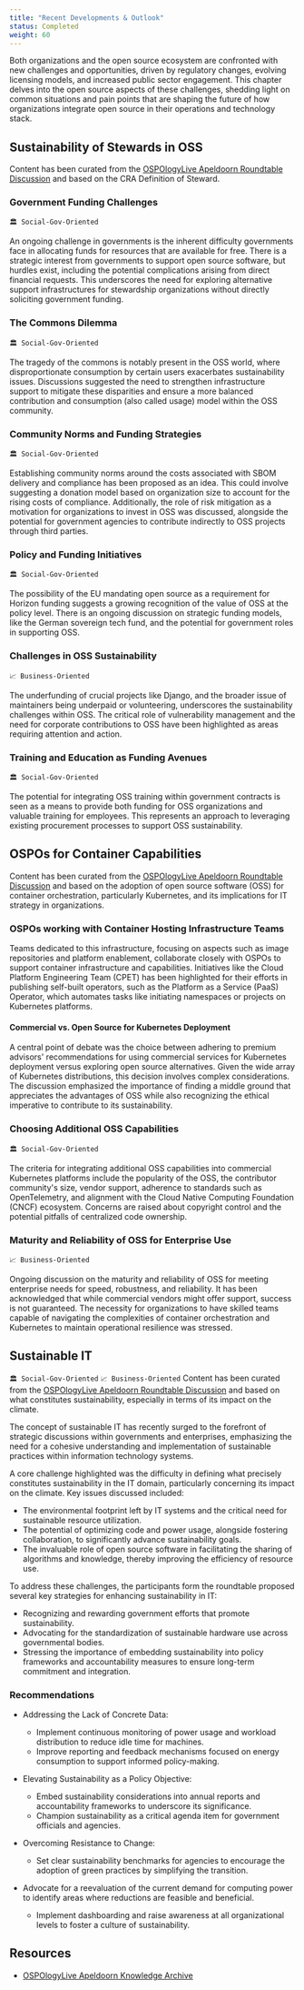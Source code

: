 ```yaml
---
title: "Recent Developments & Outlook"
status: Completed
weight: 60
---
```

Both organizations and the open source ecosystem are confronted with new challenges and opportunities, driven by regulatory changes, evolving licensing models, and increased public sector engagement. This chapter delves into the open source aspects of these challenges, shedding light on common situations and pain points that are shaping the future of how organizations integrate open source in their operations and technology stack.

## Sustainability of Stewards in OSS

Content has been curated from the [OSPOlogyLive Apeldoorn Roundtable Discussion](https://github.com/todogroup/ospology/discussions/438#discussioncomment-8619964) and based on the CRA Definition of Steward.

### Government Funding Challenges
`🏛 Social-Gov-Oriented`

An ongoing challenge in governments is the inherent difficulty governments face in allocating funds for resources that are available for free. There is a strategic interest from governments to support open source software, but hurdles exist, including the potential complications arising from direct financial requests. This underscores the need for exploring alternative support infrastructures for stewardship organizations without directly soliciting government funding.

### The Commons Dilemma
`🏛 Social-Gov-Oriented`

The tragedy of the commons is notably present in the OSS world, where disproportionate consumption by certain users exacerbates sustainability issues. Discussions suggested the need to strengthen infrastructure support to mitigate these disparities and ensure a more balanced contribution and consumption (also called usage) model within the OSS community.

### Community Norms and Funding Strategies
`🏛 Social-Gov-Oriented`

Establishing community norms around the costs associated with SBOM delivery and compliance has been proposed as an idea. This could involve suggesting a donation model based on organization size to account for the rising costs of compliance. Additionally, the role of risk mitigation as a motivation for organizations to invest in OSS was discussed, alongside the potential for government agencies to contribute indirectly to OSS projects through third parties.

### Policy and Funding Initiatives
`🏛 Social-Gov-Oriented`

The possibility of the EU mandating open source as a requirement for Horizon funding suggests a growing recognition of the value of OSS at the policy level. There is an ongoing discussion on strategic funding models, like the German sovereign tech fund, and the potential for government roles in supporting OSS.

### Challenges in OSS Sustainability
`📈 Business-Oriented`

The underfunding of crucial projects like Django, and the broader issue of maintainers being underpaid or volunteering, underscores the sustainability challenges within OSS. The critical role of vulnerability management and the need for corporate contributions to OSS have been highlighted as areas requiring attention and action.

### Training and Education as Funding Avenues
`🏛 Social-Gov-Oriented`

The potential for integrating OSS training within government contracts is seen as a means to provide both funding for OSS organizations and valuable training for employees. This represents an approach to leveraging existing procurement processes to support OSS sustainability.


## OSPOs for Container Capabilities

Content has been curated from the [OSPOlogyLive Apeldoorn Roundtable Discussion](https://github.com/todogroup/ospology/discussions/438#discussioncomment-8620412) and based on the adoption of open source software (OSS) for container orchestration, particularly Kubernetes, and its implications for IT strategy in organizations.

### OSPOs working with Container Hosting Infrastructure Teams

Teams dedicated to this infrastructure, focusing on aspects such as image repositories and platform enablement, collaborate closely with OSPOs to support container infrastructure and capabilities. Initiatives like the Cloud Platform Engineering Team (CPET) has been highlighted for their efforts in publishing self-built operators, such as the Platform as a Service (PaaS) Operator, which automates tasks like initiating namespaces or projects on Kubernetes platforms.

#### Commercial vs. Open Source for Kubernetes Deployment

A central point of debate was the choice between adhering to premium advisors' recommendations for using commercial services for Kubernetes deployment versus exploring open source alternatives. Given the wide array of Kubernetes distributions, this decision involves complex considerations. The discussion emphasized the importance of finding a middle ground that appreciates the advantages of OSS while also recognizing the ethical imperative to contribute to its sustainability.

### Choosing Additional OSS Capabilities
`🏛 Social-Gov-Oriented`

The criteria for integrating additional OSS capabilities into commercial Kubernetes platforms include the popularity of the OSS, the contributor community's size, vendor support, adherence to standards such as OpenTelemetry, and alignment with the Cloud Native Computing Foundation (CNCF) ecosystem. Concerns are raised about copyright control and the potential pitfalls of centralized code ownership.

### Maturity and Reliability of OSS for Enterprise Use
`📈 Business-Oriented`

Ongoing discussion on the maturity and reliability of OSS for meeting enterprise needs for speed, robustness, and reliability. It has been acknowledged that while commercial vendors might offer support, success is not guaranteed. The necessity for organizations to have skilled teams capable of navigating the complexities of container orchestration and Kubernetes to maintain operational resilience was stressed.


## Sustainable IT
`🏛 Social-Gov-Oriented` 
`📈 Business-Oriented`
Content has been curated from the [OSPOlogyLive Apeldoorn Roundtable Discussion](https://github.com/todogroup/ospology/discussions/439#discussioncomment-8630343) and based on what constitutes sustainability, especially in terms of its impact on the climate.

The concept of sustainable IT has recently surged to the forefront of strategic discussions within governments and enterprises, emphasizing the need for a cohesive understanding and implementation of sustainable practices within information technology systems.

A core challenge highlighted was the difficulty in defining what precisely constitutes sustainability in the IT domain, particularly concerning its impact on the climate. Key issues discussed included:

- The environmental footprint left by IT systems and the critical need for sustainable resource utilization.
- The potential of optimizing code and power usage, alongside fostering collaboration, to significantly advance sustainability goals.
- The invaluable role of open source software in facilitating the sharing of algorithms and knowledge, thereby improving the efficiency of resource use.

To address these challenges, the participants form the roundtable proposed several key strategies for enhancing sustainability in IT:

- Recognizing and rewarding government efforts that promote sustainability.
- Advocating for the standardization of sustainable hardware use across governmental bodies.
- Stressing the importance of embedding sustainability into policy frameworks and accountability measures to ensure long-term commitment and integration.

### Recommendations

- Addressing the Lack of Concrete Data:
  - Implement continuous monitoring of power usage and workload distribution to reduce idle time for machines.
  - Improve reporting and feedback mechanisms focused on energy consumption to support informed policy-making.

- Elevating Sustainability as a Policy Objective:
  - Embed sustainability considerations into annual reports and accountability frameworks to underscore its significance.
  - Champion sustainability as a critical agenda item for government officials and agencies.

- Overcoming Resistance to Change:
  - Set clear sustainability benchmarks for agencies to encourage the adoption of green practices by simplifying the transition.
- Advocate for a reevaluation of the current demand for computing power to identify areas where reductions are feasible and beneficial.
  - Implement dashboarding and raise awareness at all organizational levels to foster a culture of sustainability.
 

## Resources

- [OSPOlogyLive Apeldoorn Knowledge Archive](https://github.com/todogroup/ospology/tree/main/ospology-live/2024-february-apeldoorn)
